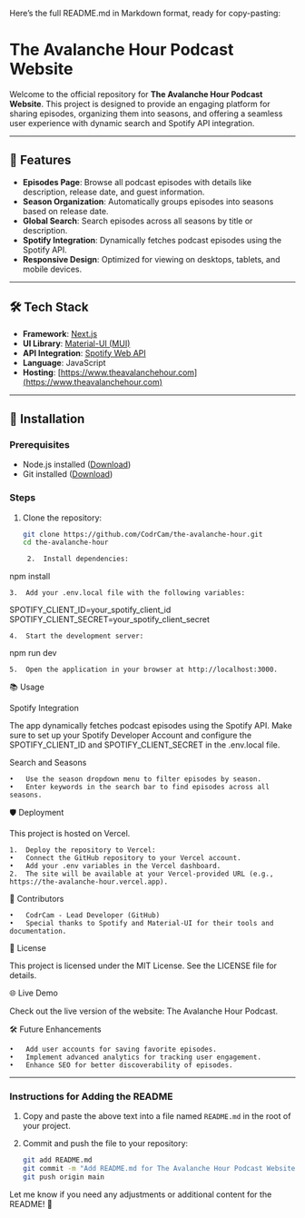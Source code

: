 Here’s the full README.md in Markdown format, ready for copy-pasting:

# The Avalanche Hour Podcast Website

Welcome to the official repository for **The Avalanche Hour Podcast Website**. This project is designed to provide an engaging platform for sharing episodes, organizing them into seasons, and offering a seamless user experience with dynamic search and Spotify API integration.

---

## 🌟 Features

- **Episodes Page**: Browse all podcast episodes with details like description, release date, and guest information.
- **Season Organization**: Automatically groups episodes into seasons based on release date.
- **Global Search**: Search episodes across all seasons by title or description.
- **Spotify Integration**: Dynamically fetches podcast episodes using the Spotify API.
- **Responsive Design**: Optimized for viewing on desktops, tablets, and mobile devices.

---

## 🛠️ Tech Stack

- **Framework**: [Next.js](https://nextjs.org/)
- **UI Library**: [Material-UI (MUI)](https://mui.com/)
- **API Integration**: [Spotify Web API](https://developer.spotify.com/documentation/web-api/)
- **Language**: JavaScript
- **Hosting**: [https://www.theavalanchehour.com](https://www.theavalanchehour.com)

---

## 🚀 Installation

### Prerequisites

- Node.js installed ([Download](https://nodejs.org/))
- Git installed ([Download](https://git-scm.com/))

### Steps

1. Clone the repository:
   ```bash
   git clone https://github.com/CodrCam/the-avalanche-hour.git
   cd the-avalanche-hour

	2.	Install dependencies:

npm install


	3.	Add your .env.local file with the following variables:

SPOTIFY_CLIENT_ID=your_spotify_client_id
SPOTIFY_CLIENT_SECRET=your_spotify_client_secret


	4.	Start the development server:

npm run dev


	5.	Open the application in your browser at http://localhost:3000.

📚 Usage

Spotify Integration

The app dynamically fetches podcast episodes using the Spotify API. Make sure to set up your Spotify Developer Account and configure the SPOTIFY_CLIENT_ID and SPOTIFY_CLIENT_SECRET in the .env.local file.

Search and Seasons

	•	Use the season dropdown menu to filter episodes by season.
	•	Enter keywords in the search bar to find episodes across all seasons.

🛡️ Deployment

This project is hosted on Vercel.

	1.	Deploy the repository to Vercel:
	•	Connect the GitHub repository to your Vercel account.
	•	Add your .env variables in the Vercel dashboard.
	2.	The site will be available at your Vercel-provided URL (e.g., https://the-avalanche-hour.vercel.app).

👥 Contributors

	•	CodrCam - Lead Developer (GitHub)
	•	Special thanks to Spotify and Material-UI for their tools and documentation.

📝 License

This project is licensed under the MIT License. See the LICENSE file for details.

🌐 Live Demo

Check out the live version of the website: The Avalanche Hour Podcast.

🛠️ Future Enhancements

	•	Add user accounts for saving favorite episodes.
	•	Implement advanced analytics for tracking user engagement.
	•	Enhance SEO for better discoverability of episodes.

---

### Instructions for Adding the README
1. Copy and paste the above text into a file named `README.md` in the root of your project.
2. Commit and push the file to your repository:

   ```bash
   git add README.md
   git commit -m "Add README.md for The Avalanche Hour Podcast Website"
   git push origin main

Let me know if you need any adjustments or additional content for the README! 🚀
